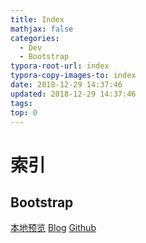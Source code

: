 ```yaml
---
title: Index
mathjax: false
categories:
  - Dev
  - Bootstrap
typora-root-url: index
typora-copy-images-to: index
date: 2018-12-29 14:37:46
updated: 2018-12-29 14:37:46
tags:
top: 0
---
```



# 索引 
 
## Bootstrap 
[本地预览](Bootstrap.md)    [Blog](http://blog.kuma8866.top/posts/3545416915/)     [Github](https://github.com/KumaDocCenter/Bootstrap/blob/master/doc/md/Bootstrap.md)
 
 
 
